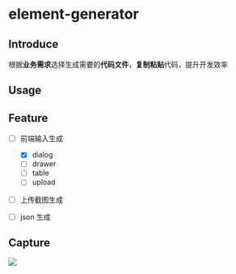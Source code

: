 # element-generator

## Introduce

根据**业务需求**选择生成需要的**代码文件**，**复制粘贴**代码，提升开发效率


## Usage

## Feature

- [ ] 前端输入生成
    - [x] dialog
    - [ ] drawer
    - [ ] table
    - [ ] upload
- [ ] 上传截图生成
- [ ] json 生成


## Capture

![](https://blog-img-1252233196.cos.ap-guangzhou.myqcloud.com/微信截图_20230315180106.png)
